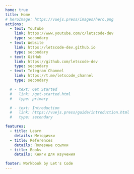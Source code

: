 ```yaml
---
home: true
title: Home
# heroImage: https://vuejs.press/images/hero.png
actions:
  - text: YouTube
    link: https://www.youtube.com/c/letscode-dev
    type: secondary
  - text: Website
    link: https://letscode-dev.github.io
    type: secondary
  - text: GitHub
    link: https://github.com/letscode-dev
    type: secondary
  - text: Telegram Channel
    link: https://t.me/letscode_channel
    type: secondary

  # - text: Get Started
  #   link: /get-started.html
  #   type: primary

  # - text: Introduction
  #   link: https://vuejs.press/guide/introduction.html
  #   type: secondary

features:
  - title: Learn
    details: Методички
  - title: References
    details: Полезные ссылки
  - title: Books
    details: Книги для изучения

footer: Workbook by Let's Code
---
```

